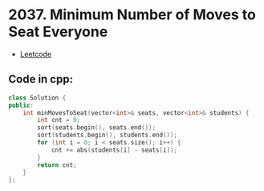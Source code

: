# 2037. Minimum Number of Moves to Seat Everyone
- [Leetcode](https://leetcode.com/problems/minimum-number-of-moves-to-seat-everyone/description/)
## Code in cpp:
```cpp
class Solution {
public:
    int minMovesToSeat(vector<int>& seats, vector<int>& students) {
        int cnt = 0;
        sort(seats.begin(), seats.end());
        sort(students.begin(), students.end());
        for (int i = 0; i < seats.size(); i++) {
            cnt += abs(students[i] - seats[i]);
        }
        return cnt;
    }
};
```
